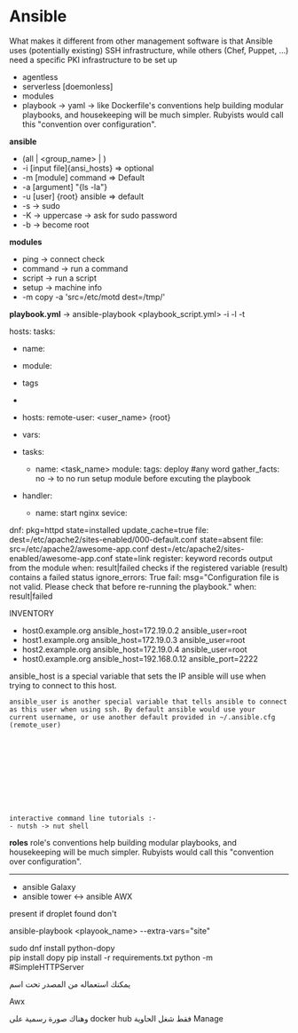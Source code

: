 Ansible
===
What makes it different from other management software is that Ansible uses (potentially existing) SSH infrastructure, while others (Chef, Puppet, ...) need a specific PKI infrastructure to be set up
- agentless
- serverless [doemonless]
- modules
- playbook -> yaml -> like Dockerfile's conventions help building modular playbooks, and housekeeping will be much simpler. Rubyists would call this
    "convention over configuration".



**ansible**

* (all | <group_name> | <host>) 
* -i [input file]{ansi_hosts}   => optional
* -m [module] command => Default
* -a [argument] "{ls -la"}
* -u [user] {root} ansible => default
* -s -> sudo
* -K -> uppercase -> ask for sudo password
* -b -> become root






**modules**
- ping -> connect check
- command -> run a command
- script -> run a script
- setup -> machine info
- -m copy -a 'src=/etc/motd dest=/tmp/'








**playbook.yml** -> ansible-playbook <playbook_script.yml> -i -l -t 



hosts:
tasks:
  - name:
  - module:
  - tags
  - 










 - hosts:
   remote-user: <user_name> {root}
 - vars:
 - tasks:
     - name: <task_name>
       module:
       tags: deploy #any word
    gather_facts: no -> to no run setup module before excuting the playbook
 - handler:
    - name: start nginx
      sevice:
   


  dnf: pkg=httpd state=installed update_cache=true
  file: dest=/etc/apache2/sites-enabled/000-default.conf state=absent
  file: src=/etc/apache2/awesome-app.conf dest=/etc/apache2/sites-enabled/awesome-app.conf state=link
  register: keyword records output from the module
  when:
    result|failed checks if the registered variable (result) contains a failed status
  ignore_errors: True
fail: msg="Configuration file is not valid. Please check that before re-running the playbook."
          when: result|failed

 INVENTORY

- host0.example.org ansible_host=172.19.0.2 ansible_user=root
- host1.example.org ansible_host=172.19.0.3 ansible_user=root
- host2.example.org ansible_host=172.19.0.4 ansible_user=root
- host0.example.org ansible_host=192.168.0.12 ansible_port=2222

ansible_host is a special variable that sets the IP ansible will use when trying to connect to this host.

    ansible_user is another special variable that tells ansible to connect as this user when using ssh. By default ansible would use your
    current username, or use another default provided in ~/.ansible.cfg (remote_user)











    interactive command line tutorials :-
    - nutsh -> nut shell




**roles**
role's conventions help building modular playbooks, and housekeeping will be much simpler. Rubyists would call this
    "convention over configuration".


-------------------------------------------------------------------------------------------------------------------

- ansible Galaxy
- ansible tower <-> ansible AWX



present if droplet found don't 




ansible-playbook <playook_name> --extra-vars="site"

sudo dnf install python-dopy  
pip install dopy
pip install -r requirements.txt
python -m #SimpleHTTPServer








 يمكنك استعماله من المصدر تحت اسم

Awx

وهناك صورة رسمية على docker hub
فقط شغل الحاوية
Manage
